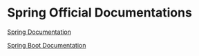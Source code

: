 # Spring Official Documentations

[Spring Documentation](https://docs.spring.io/spring-framework/docs/current/reference/html/)

[Spring Boot Documentation](https://docs.spring.io/spring-boot/docs/3.0.5/reference/html/)
